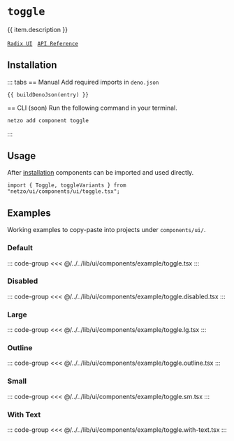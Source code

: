 <script setup>
import SectionDocsCards from '@theme/components/sections/SectionDocsCards.vue'
import en from '~/locales/en.js'
import { ui } from '~/../lib/ui/components/registry.ts'
import { buildDenoJson } from '~/src/utils.ts'
const item = en.components.find(({ uid }) => uid === 'toggle')
const entry = ui.find(i => item.uid === i.name)
</script>

<div class="mb-5 w-75px h-75px"  :class="item.icon" />

# `toggle`

{{ item.description }}

[`Radix UI`](https://www.radix-ui.com/primitives/docs/components/toggle)
&nbsp;
[`API Reference`](https://www.radix-ui.com/primitives/docs/components/toggle#api-reference)

## Installation

::: tabs
== Manual
Add required imports in `deno.json`
```json-vue
{{ buildDenoJson(entry) }}
```
== CLI (soon)
Run the following command in your terminal.
```sh
netzo add component toggle
```
:::

## Usage

After [installation](#installation) components can be imported and used directly.

```tsx
import { Toggle, toggleVariants } from "netzo/ui/components/ui/toggle.tsx";
```

## Examples

Working examples to copy-paste into projects under `components/ui/`.

### Default

::: code-group
<<< @/../../lib/ui/components/example/toggle.tsx
:::

### Disabled

::: code-group
<<< @/../../lib/ui/components/example/toggle.disabled.tsx
:::

### Large

::: code-group
<<< @/../../lib/ui/components/example/toggle.lg.tsx
:::

### Outline

::: code-group
<<< @/../../lib/ui/components/example/toggle.outline.tsx
:::

### Small

::: code-group
<<< @/../../lib/ui/components/example/toggle.sm.tsx
:::

### With Text

::: code-group
<<< @/../../lib/ui/components/example/toggle.with-text.tsx
:::

